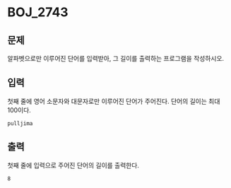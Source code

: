 # BOJ_2743

## 문제

알파벳으로만 이루어진 단어를 입력받아, 그 길이를 출력하는 프로그램을 작성하시오.

## 입력

첫째 줄에 영어 소문자와 대문자로만 이루어진 단어가 주어진다. 단어의 길이는 최대 100이다.

```
pulljima
```

## 출력

첫째 줄에 입력으로 주어진 단어의 길이를 출력한다.

```
8
```